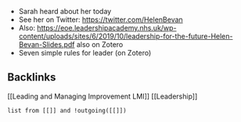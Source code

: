 - Sarah heard about her today
- See her on Twitter: https://twitter.com/HelenBevan
- Also: https://eoe.leadershipacademy.nhs.uk/wp-content/uploads/sites/6/2019/10/leadership-for-the-future-Helen-Bevan-Slides.pdf also on Zotero
- Seven simple rules for leader (on Zotero)
## Backlinks
[[Leading and Managing Improvement LMI]]
[[Leadership]]
```dataview 
list from [[]] and !outgoing([[]]) 
```
